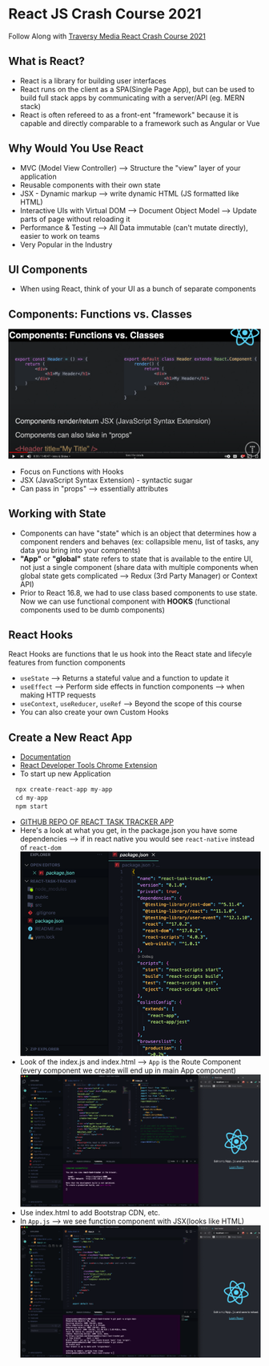 # React JS Crash Course 2021
Follow Along with [Traversy Media React Crash Course 2021](https://www.youtube.com/watch?v=w7ejDZ8SWv8)

## What is React?
* React is a library for building user interfaces
* React runs on the client as a SPA(Single Page App), but can be used to build full stack apps by communicating with a server/API (eg. MERN stack)
* React is often refereed to as a front-ent "framework" because it is capable and directly comparable to a framework such as Angular or Vue

## Why Would You Use React

* MVC (Model View Controller) --> Structure the "view" layer of your application
* Reusable components with their own state
* JSX - Dynamic markup --> write dynamic HTML (JS formatted like HTML)
* Interactive UIs with Virtual DOM --> Document Object Model --> Update parts of page without reloading it
* Performance & Testing --> All Data immutable (can't mutate directly), easier to work on teams
* Very Popular in the Industry

## UI Components
* When using React, think of your UI as a bunch of separate components

## Components: Functions vs. Classes
![Functions vs. Classes](assets/react.png)
* Focus on Functions with Hooks
* JSX (JavaScript Syntax Extension) - syntactic sugar
* Can pass in "props" --> essentially attributes

## Working with State
* Components can have "state" which is an object that determines how a component renders and behaves (ex: collapsible menu, list of tasks, any data you bring into your compnents)
* **"App"** or **"global"** state refers to state that is available to the entire UI, not just a single component (share data with multiple components when global state gets complicated --> Redux (3rd Party Manager) or Context API)
* Prior to React 16.8, we had to use class based components to use state. Now we can use functional component with **HOOKS** (functional components used to be dumb components)

## React Hooks
React Hooks are functions that le us hook into the React state and lifecyle features from function components
- `useState` --> Returns a stateful value and a function to update it
- `useEffect` --> Perform side effects in function components --> when making HTTP requests
- `useContext`, `useReducer`, `useRef` --> Beyond the scope of this course
- You can also create your own Custom Hooks

## Create a New React App
* [Documentation](https://reactjs.org/docs/create-a-new-react-app.html)
* [React Developer Tools Chrome Extension](https://chrome.google.com/webstore/detail/react-developer-tools/fmkadmapgofadopljbjfkapdkoienihi?hl=en)
* To start up new Application

```js
  npx create-react-app my-app
  cd my-app
  npm start
```
* [GITHUB REPO OF REACT TASK TRACKER APP](https://github.com/dcbeergoddess/react-tast-tracker)
* Here's a look at what you get, in the package.json you have some dependencies --> if in react native you would see `react-native` instead of `react-dom`
![new react app](assets/react1.png)
* Look of the index.js and index.html --> `App` is the Route Component (every component we create will end up in main App component)
![index.js and index.html](assets/react2.png)
* Use index.html to add Bootstrap CDN, etc.
* In `App.js` --> we see function component with JSX(looks like HTML)
![React App.js](assets/react3.png)



